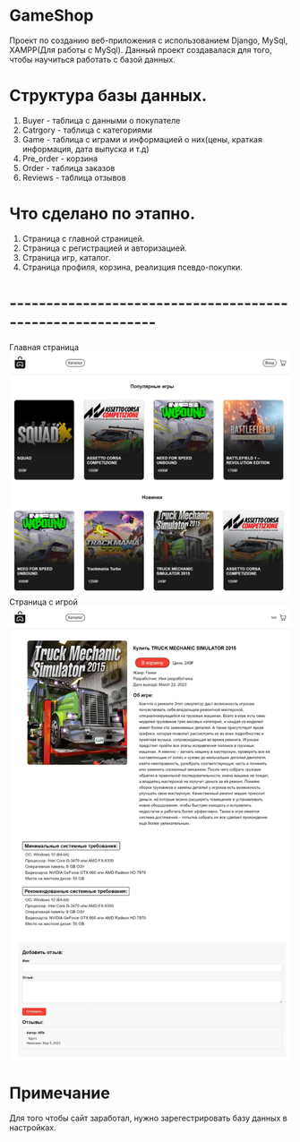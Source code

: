 # GameShop
Проект по созданию веб-приложения с использованием Django, MySql, XAMPP(Для работы с MySql).
Данный проект создавалася для того, чтобы научиться работать с базой данных.
# Структура базы данных.
1. Buyer - таблица с данными о покупателе
2. Catrgory - таблица с категориями
3. Game - таблица с играми и информацией о них(цены, краткая информация, дата выпуска и т.д)
4. Pre_order - корзина
5. Order - таблица заказов
6. Reviews - таблица отзывов
# Что сделано по этапно.
1. Страница с главной страницей.
2. Страница с регистрацией и авторизацией.
3. Страница игр, каталог.
4. Страница профиля, корзина, реализция псевдо-покупки.
# ----------------------------------------------------------
Главная страница
![Главная страница](https://github.com/IsMarshev/GameShop/blob/main/image/Main%20page.jpeg)
Страница с игрой
![Страница с игрой](https://github.com/IsMarshev/GameShop/blob/main/image/Game%20page.jpeg)
# Примечание
Для того чтобы сайт заработал, нужно зарегестрировать базу данных в настройках.
